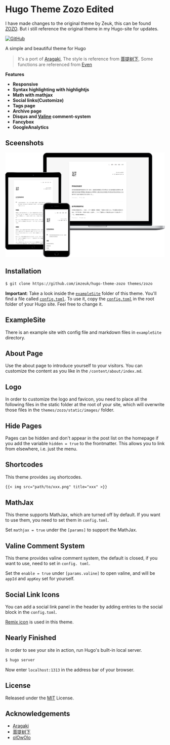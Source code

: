 # Hugo Theme Zozo Edited

I have made changes to the original theme by Zeuk, this can be found [ZOZO](https://github.com/imzeuk/hugo-theme-zozo.git). 
But i still reference the original theme in my Hugo-site for updates. 

[![GitHub](https://img.shields.io/github/license/imzeuk/hugo-theme-zozo.svg?color=4664DA&style=flat-square)](https://github.com/imzeuk/hugo-theme-zozo/blob/master/LICENSE)

A simple and beautiful theme for Hugo

> It's a port of [Aragaki](https://github.com/PCDotFan/Aragaki), The style is reference from [菩提树下](https://blog.caicai.me/), Some functions are referenced from [Even](https://github.com/olOwOlo/hugo-theme-even)

**Features**

+ **Responsive**
+ **Syntax highlighting with highlightjs**
+ **Math with mathjax** 
+ **Social links(Customize)**
+ **Tags page**
+ **Archive page**
+ **Disqus and [Valine](https://valine.js.org/en/index.html) comment-system**
+ **Fancybox**
+ **GoogleAnalytics**

## Sceenshots

![zozo](./images/showcase.png)

## Installation

```bash
$ git clone https://github.com/imzeuk/hugo-theme-zozo themes/zozo
```

**Important**: Take a look inside the [`exampleSite`](./exampleSite) folder of this theme. You'll find a file called [`config.toml`](./exampleSite/config.toml). To use it, copy the [`config.toml`](./exampleSite/config.toml) in the root folder of your Hugo site. Feel free to change it.

## ExampleSite

There is an example site with config file and markdown files in `exampleSite` directory.

## About Page

Use the about page to introduce yourself to your visitors. You can customize the content as you like in the `/content/about/index.md`.

## Logo

In order to customize the logo and favicon, you need to place all the following files in the static folder at the root of your site, which will overwrite those files in the `themes/zozo/static/images/` folder.

## Hide Pages

Pages can be hidden and don't appear in the post list on the homepage if you add the variable `hidden = true` to the frontmatter. This allows you to link from elsewhere, i.e. just the menu.

## Shortcodes

This theme provides `img` shortcodes.

```markdown
{{< img src="path/to/xxx.png" title="xxx" >}}
```

## MathJax

This theme supports MathJax, which are turned off by default. If you want to use them, you need to set them in `config.toml`.

Set `mathjax = true` under the `[params]` to support the MathJax.

## Valine Comment System

This theme provides valine comment system, the default is closed, if you want to use, need to set in `config. toml`.

Set the `enable = true` under `[params.valine]` to open valine, and will be `appId` and `appKey` set for yourself.

## Social Link Icons

You can add a social link panel in the header by adding entries to the social block in the `config.toml`.

[Remix icon](https://remixicon.com/) is used in this theme.

## Nearly Finished

In order to see your site in action, run Hugo's built-in local server.

```bash
$ hugo server
```

Now enter `localhost:1313` in the address bar of your browser.

## License

Released under the [MIT](https://github.com/imzeuk/hugo-theme-zozo/blob/master/LICENSE) License.

## Acknowledgements

- [Aragaki](https://github.com/PCDotFan/Aragaki)
- [菩提树下](https://blog.caicai.me/)
- [olOwOlo](https://olowolo.com/)
